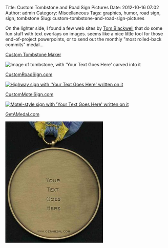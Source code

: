 Title: Custom Tombstone and Road Sign Pictures
Date: 2012-10-16 07:02
Author: admin
Category: Miscellaneous
Tags: graphics, humor, road sign, sign, tombstone
Slug: custom-tombstone-and-road-sign-pictures

On the lighter side, I found a few web sites by [Tom
Blackwell](http://www.pixbytom.com/) that do some fun stuff with text
overlays on images. seems like a nice little tool for those
end-of-project powerpoints, or to send out the monthly "most rolled-back
commits" medal...

[Custom Tombstone Maker](http://www.tombstonebuilder.com/index.php)

![Image of tombstone, with 'Your Text Goes Here' carved into
it](/GFX/my_tombstone.jpg)

<a href="http://www.customroadsign.com/">CustomRoadSign.com

![Highway sign with 'Your Text Goes Here' written on
it](/GFX/menusign.jpg)

<a href="http://www.custommotelsign.com/">CustomMotelSign.com

![Motel-style sign with 'Your Text Goes Here' written on
it](/GFX/motelsign.jpg)

<a href="http://www.getamedal.com/">GetAMedal.com

![Gold medal with 'Your Text Goes Here' written on it](/GFX/medal.jpg)
